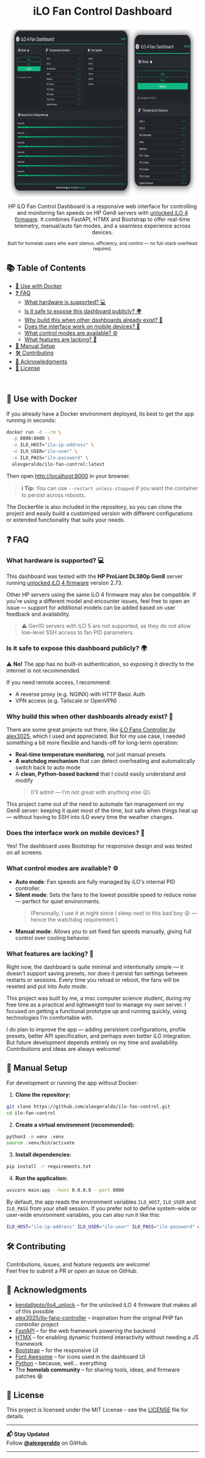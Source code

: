 <div align="center">
  <h1 align="center">iLO Fan Control Dashboard</h1>
  <img src="docs/preview.png" height="450">

  <p align="center">
    HP iLO Fan Control Dashboard is a responsive web interface for controlling and monitoring fan speeds on HP Gen8 servers with <a href="https://github.com/kendallgoto/ilo4_unlock">unlocked iLO 4 firmware</a>. It combines FastAPI, HTMX and Bootstrap to offer real-time telemetry, manual/auto fan modes, and a seamless experience across devices.
  </p>
  <small><p align="center">Built for homelab users who want silence, efficiency, and control — no full-stack overhead required.</p></small>

</div>

## 📚 Table of Contents

- [🐳 Use with Docker](#-use-with-docker)
- [❓ FAQ](#-faq)
  - [What hardware is supported? 💻](#what-hardware-is-supported-)
  - [Is it safe to expose this dashboard publicly? 🌍](#is-it-safe-to-expose-this-dashboard-publicly-)
  - [Why build this when other dashboards already exist? 🧐](#why-build-this-when-other-dashboards-already-exist-)
  - [Does the interface work on mobile devices? 📱](#does-the-interface-work-on-mobile-devices-)
  - [What control modes are available? ⚙️](#what-control-modes-are-available-)
  - [What features are lacking? 🧩](#what-features-are-lacking-)
- [🧰 Manual Setup](#-manual-setup)
- [🛠️ Contributing](#-contributing)
- [🙏 Acknowledgments](#-acknowledgments)
- [📄 License](#-license)

<br/>


## 🐳 Use with Docker

If you already have a Docker environment deployed, its best to get the app running in seconds:

```bash
docker run -d --rm \
  -p 8000:8000 \
  -e ILO_HOST="ilo-ip-address" \
  -e ILO_USER="ilo-user" \
  -e ILO_PASS="ilo-password" \
  alexgeraldo/ilo-fan-control:latest
```

Then open [http://localhost:8000](http://localhost:8000) in your browser.

> **ℹ Tip:** You can use `--restart unless-stopped` if you want the container to persist across reboots.

The Dockerfile is also included in the repository, so you can clone the project and easily build a customized version with different configurations or extended functionality that suits your needs.


## ❓ FAQ

### What hardware is supported? 💻

This dashboard was tested with the **HP ProLiant DL380p Gen8** server running [unlocked iLO 4 firmware](https://github.com/kendallgoto/ilo4_unlock) version 2.73.

Other HP servers using the same iLO 4 firmware may also be compatible. If you're using a different model and encounter issues, feel free to open an issue — support for additional models can be added based on user feedback and availability.

> ⚠️ Gen10 servers with iLO 5 are not supported, as they do not allow low-level SSH access to fan PID parameters.

### Is it safe to expose this dashboard publicly? 🌍

⚠️ **No!** The app has no built-in authentication, so exposing it directly to the internet is not recommended.

If you need remote access, I recommend:

- A reverse proxy (e.g. NGINX) with HTTP Basic Auth
- VPN access (e.g. Tailscale or OpenVPN)

### Why build this when other dashboards already exist? 🧐

There are some great projects out there, like [iLO Fans Controller by alex3025](https://github.com/alex3025/ilo-fans-controller/), which I used and appreciated. But for my use case, I needed something a bit more flexible and hands-off for long-term operation:

- **Real-time temperature monitoring**, not just manual presets  
- **A watchdog mechanism** that can detect overheating and automatically switch back to auto mode  
- A **clean, Python-based backend** that I could easily understand and modify  
  > (I'll admit — I'm not great with anything else 😜)

This project came out of the need to automate fan management on my Gen8 server: keeping it quiet most of the time, but safe when things heat up — without having to SSH into iLO every time the weather changes.

### Does the interface work on mobile devices? 📱

Yes! The dashboard uses Bootstrap for responsive design and was tested on all screens.

### What control modes are available? ⚙️

- **Auto mode**: Fan speeds are fully managed by iLO's internal PID controller.  
- **Silent mode**: Sets the fans to the lowest possible speed to reduce noise — perfect for quiet environments.  
  > (Personally, I use it at night since I sleep next to this bad boy 😜 — hence the watchdog requirement.)   
- **Manual mode**: Allows you to set fixed fan speeds manually, giving full control over cooling behavior.

### What features are lacking? 🧩

Right now, the dashboard is quite minimal and intentionally simple — it doesn't support saving presets, nor does it persist fan settings between restarts or sessions. Every time you reload or reboot, the fans will be reseted and put into Auto mode.

This project was built by me, a msc computer science student, during my free time as a practical and lightweight tool to manage my own server. I focused on getting a functional prototype up and running quickly, using technologies I’m comfortable with.

I do plan to improve the app — adding persistent configurations, profile presets, better API specification, and perhaps even better iLO integration. But future development depends entirely on my time and availability. Contributions and ideas are always welcome!


## 🧰 Manual Setup

For development or running the app without Docker:

1. **Clone the repository:**

```bash
git clone https://github.com/alexgeraldo/ilo-fan-control.git
cd ilo-fan-control
```

2. **Create a virtual environment (recommended):**

```bash
python3 -m venv .venv
source .venv/bin/activate
```

3. **Install dependencies:**

```bash
pip install -r requirements.txt
```

4. **Run the application:**

```bash
uvicorn main:app --host 0.0.0.0 --port 8000
```

By default, the app reads the environment variables `ILO_HOST`, `ILO_USER` and `ILO_PASS` from your shell session. If you prefer not to define system-wide or user-wide environment variables, you can also run it like this:

```bash
ILO_HOST="ilo-ip-address" ILO_USER="ilo-user" ILO_PASS="ilo-password" uvicorn main:app --host 0.0.0.0 --port 8000
```


## 🛠️ Contributing
Contributions, issues, and feature requests are welcome!  
Feel free to submit a PR or open an issue on GitHub.


## 🙏 Acknowledgments

- [kendallgoto/ilo4_unlock](https://github.com/kendallgoto/ilo4_unlock) – for the unlocked iLO 4 firmware that makes all of this possible  
- [alex3025/ilo-fans-controller](https://github.com/alex3025/ilo-fans-controller) – inspiration from the original PHP fan controller project  
- [FastAPI](https://fastapi.tiangolo.com/) – for the web framework powering the backend  
- [HTMX](https://htmx.org/) – for enabling dynamic frontend interactivity without needing a JS framework  
- [Bootstrap](https://getbootstrap.com/) – for the responsive UI  
- [Font Awesome](https://fontawesome.com/) – for icons used in the dashboard UI  
- [Python](https://www.python.org/) – because, well... everything  
- The **homelab community** – for sharing tools, ideas, and firmware patches 😄


## 📄 License

This project is licensed under the MIT License – see the [LICENSE](LICENSE) file for details.

---

**📬 Stay Updated**  
Follow **[@alexgeraldo](https://github.com/alexgeraldo)** on GitHub.

---
